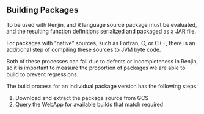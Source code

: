 

## Building Packages

To be used with Renjin, and R language source package must be evaluated, and the resulting function definitions
serialized and packaged as a JAR file.

For packages with "native" sources, such as Fortran, C, or C++, there is an additional step of compiling these
sources to JVM byte code.

Both of these processes can fail due to defects or incompleteness in Renjin, so it is important to measure the 
proportion of packages we are able to build to prevent regressions.

The build process for an individual package version has the following steps:

1. Download and extract the package source from GCS
2. Query the WebApp for available builds that match required 